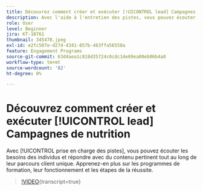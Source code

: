 ```yaml
---
title: Découvrez comment créer et exécuter [!UICONTROL lead] Campagnes de nutrition
description: Avec l'aide à l'entretien des pistes, vous pouvez écouter les besoins des individus et répondre avec du contenu pertinent tout au long de leur parcours d'acheteurs unique. Apprenez-en plus sur les programmes de formation, leur fonctionnement et les étapes de la réussite.
role: User
level: Beginner
jira: KT-10761
thumbnail: 345478.jpeg
exl-id: e2fc507e-d274-4341-857b-463ffa56558a
feature: Engagement Programs
source-git-commit: 63d4aea1c818d35724c0cdc14e69ea00eb06b4a0
workflow-type: tm+mt
source-wordcount: '82'
ht-degree: 0%

---
```


# Découvrez comment créer et exécuter [!UICONTROL lead] Campagnes de nutrition

Avec [!UICONTROL prise en charge des pistes], vous pouvez écouter les besoins des individus et répondre avec du contenu pertinent tout au long de leur parcours client unique. Apprenez-en plus sur les programmes de formation, leur fonctionnement et les étapes de la réussite.

>[!VIDEO](https://video.tv.adobe.com/v/345478/?quality=12&learn=on){transcript=true}
